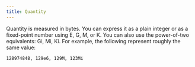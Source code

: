 ```yaml
---
title: Quantity
---
```

Quantity is measured in bytes. You can express it as a plain integer or as a fixed-point number using E, G, M, or K. You can also use the power-of-two equivalents: Gi, Mi, Ki. For example, the following represent roughly the same value:
```
128974848, 129e6, 129M, 123Mi
```


[yaml-bool]: https://yaml.org/type/bool.html
[yaml-float]: https://yaml.org/type/float.html
[yaml-int]: https://yaml.org/type/int.html
[yaml-seq]: https://yaml.org/type/seq.html
[yaml-str]: https://yaml.org/type/str.html
[quantity]: quantity.md
[go-duration]: https://pkg.go.dev/time#ParseDuration
[logrus-level]: https://github.com/sirupsen/logrus/blob/v1.8.1/logrus.go#L25-L45
[cidr]: https://www.geeksforgeeks.org/classless-inter-domain-routing-cidr/
